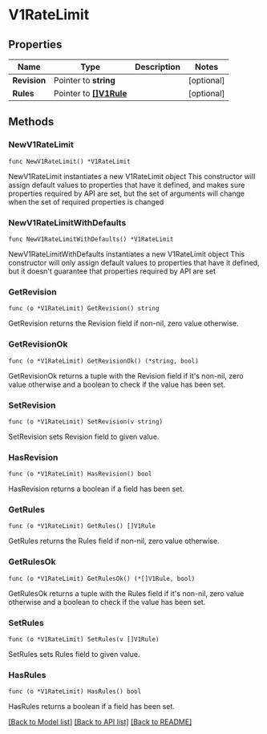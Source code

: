# V1RateLimit

## Properties

Name | Type | Description | Notes
------------ | ------------- | ------------- | -------------
**Revision** | Pointer to **string** |  | [optional] 
**Rules** | Pointer to [**[]V1Rule**](V1Rule.md) |  | [optional] 

## Methods

### NewV1RateLimit

`func NewV1RateLimit() *V1RateLimit`

NewV1RateLimit instantiates a new V1RateLimit object
This constructor will assign default values to properties that have it defined,
and makes sure properties required by API are set, but the set of arguments
will change when the set of required properties is changed

### NewV1RateLimitWithDefaults

`func NewV1RateLimitWithDefaults() *V1RateLimit`

NewV1RateLimitWithDefaults instantiates a new V1RateLimit object
This constructor will only assign default values to properties that have it defined,
but it doesn't guarantee that properties required by API are set

### GetRevision

`func (o *V1RateLimit) GetRevision() string`

GetRevision returns the Revision field if non-nil, zero value otherwise.

### GetRevisionOk

`func (o *V1RateLimit) GetRevisionOk() (*string, bool)`

GetRevisionOk returns a tuple with the Revision field if it's non-nil, zero value otherwise
and a boolean to check if the value has been set.

### SetRevision

`func (o *V1RateLimit) SetRevision(v string)`

SetRevision sets Revision field to given value.

### HasRevision

`func (o *V1RateLimit) HasRevision() bool`

HasRevision returns a boolean if a field has been set.

### GetRules

`func (o *V1RateLimit) GetRules() []V1Rule`

GetRules returns the Rules field if non-nil, zero value otherwise.

### GetRulesOk

`func (o *V1RateLimit) GetRulesOk() (*[]V1Rule, bool)`

GetRulesOk returns a tuple with the Rules field if it's non-nil, zero value otherwise
and a boolean to check if the value has been set.

### SetRules

`func (o *V1RateLimit) SetRules(v []V1Rule)`

SetRules sets Rules field to given value.

### HasRules

`func (o *V1RateLimit) HasRules() bool`

HasRules returns a boolean if a field has been set.


[[Back to Model list]](../README.md#documentation-for-models) [[Back to API list]](../README.md#documentation-for-api-endpoints) [[Back to README]](../README.md)


